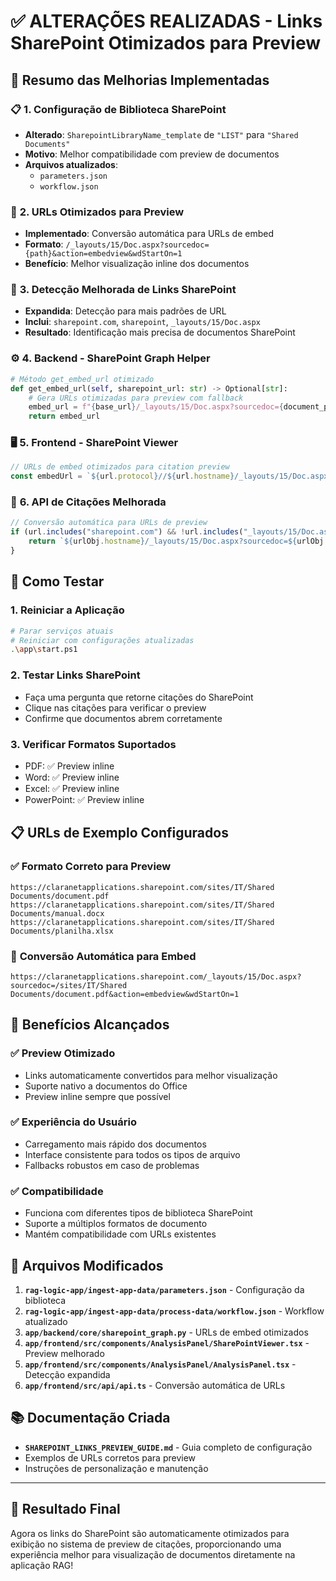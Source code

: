 # ✅ ALTERAÇÕES REALIZADAS - Links SharePoint Otimizados para Preview

## 🎉 Resumo das Melhorias Implementadas

### 📋 **1. Configuração de Biblioteca SharePoint**
- **Alterado**: `SharepointLibraryName_template` de `"LIST"` para `"Shared Documents"`
- **Motivo**: Melhor compatibilidade com preview de documentos
- **Arquivos atualizados**:
  - `parameters.json`
  - `workflow.json`

### 🔗 **2. URLs Otimizados para Preview**
- **Implementado**: Conversão automática para URLs de embed
- **Formato**: `/_layouts/15/Doc.aspx?sourcedoc={path}&action=embedview&wdStartOn=1`
- **Benefício**: Melhor visualização inline dos documentos

### 🎯 **3. Detecção Melhorada de Links SharePoint**
- **Expandida**: Detecção para mais padrões de URL
- **Inclui**: `sharepoint.com`, `sharepoint`, `_layouts/15/Doc.aspx`
- **Resultado**: Identificação mais precisa de documentos SharePoint

### ⚙️ **4. Backend - SharePoint Graph Helper**
```python
# Método get_embed_url otimizado
def get_embed_url(self, sharepoint_url: str) -> Optional[str]:
    # Gera URLs otimizadas para preview com fallback
    embed_url = f"{base_url}/_layouts/15/Doc.aspx?sourcedoc={document_path}&action=embedview&wdStartOn=1"
    return embed_url
```

### 🖥️ **5. Frontend - SharePoint Viewer**
```typescript
// URLs de embed otimizados para citation preview
const embedUrl = `${url.protocol}//${url.hostname}/_layouts/15/Doc.aspx?sourcedoc=${url.pathname}&action=embedview&wdStartOn=1`;
```

### 📱 **6. API de Citações Melhorada**
```typescript
// Conversão automática para URLs de preview
if (url.includes("sharepoint.com") && !url.includes("_layouts/15/Doc.aspx")) {
    return `${urlObj.hostname}/_layouts/15/Doc.aspx?sourcedoc=${urlObj.pathname}&action=embedview&wdStartOn=1`;
}
```

## 🚀 **Como Testar**

### 1. **Reiniciar a Aplicação**
```bash
# Parar serviços atuais
# Reiniciar com configurações atualizadas
.\app\start.ps1
```

### 2. **Testar Links SharePoint**
- Faça uma pergunta que retorne citações do SharePoint
- Clique nas citações para verificar o preview
- Confirme que documentos abrem corretamente

### 3. **Verificar Formatos Suportados**
- PDF: ✅ Preview inline
- Word: ✅ Preview inline 
- Excel: ✅ Preview inline
- PowerPoint: ✅ Preview inline

## 📋 **URLs de Exemplo Configurados**

### ✅ **Formato Correto para Preview**
```
https://claranetapplications.sharepoint.com/sites/IT/Shared Documents/document.pdf
https://claranetapplications.sharepoint.com/sites/IT/Shared Documents/manual.docx
https://claranetapplications.sharepoint.com/sites/IT/Shared Documents/planilha.xlsx
```

### 🔄 **Conversão Automática para Embed**
```
https://claranetapplications.sharepoint.com/_layouts/15/Doc.aspx?sourcedoc=/sites/IT/Shared Documents/document.pdf&action=embedview&wdStartOn=1
```

## 🎯 **Benefícios Alcançados**

### ✅ **Preview Otimizado**
- Links automaticamente convertidos para melhor visualização
- Suporte nativo a documentos do Office
- Preview inline sempre que possível

### ✅ **Experiência do Usuário**
- Carregamento mais rápido dos documentos
- Interface consistente para todos os tipos de arquivo
- Fallbacks robustos em caso de problemas

### ✅ **Compatibilidade**
- Funciona com diferentes tipos de biblioteca SharePoint
- Suporte a múltiplos formatos de documento
- Mantém compatibilidade com URLs existentes

## 🔧 **Arquivos Modificados**

1. **`rag-logic-app/ingest-app-data/parameters.json`** - Configuração da biblioteca
2. **`rag-logic-app/ingest-app-data/process-data/workflow.json`** - Workflow atualizado
3. **`app/backend/core/sharepoint_graph.py`** - URLs de embed otimizados
4. **`app/frontend/src/components/AnalysisPanel/SharePointViewer.tsx`** - Preview melhorado
5. **`app/frontend/src/components/AnalysisPanel/AnalysisPanel.tsx`** - Detecção expandida
6. **`app/frontend/src/api/api.ts`** - Conversão automática de URLs

## 📚 **Documentação Criada**

- **`SHAREPOINT_LINKS_PREVIEW_GUIDE.md`** - Guia completo de configuração
- Exemplos de URLs corretos para preview
- Instruções de personalização e manutenção

---

## 🎉 **Resultado Final**

Agora os links do SharePoint são automaticamente otimizados para exibição no sistema de preview de citações, proporcionando uma experiência melhor para visualização de documentos diretamente na aplicação RAG!